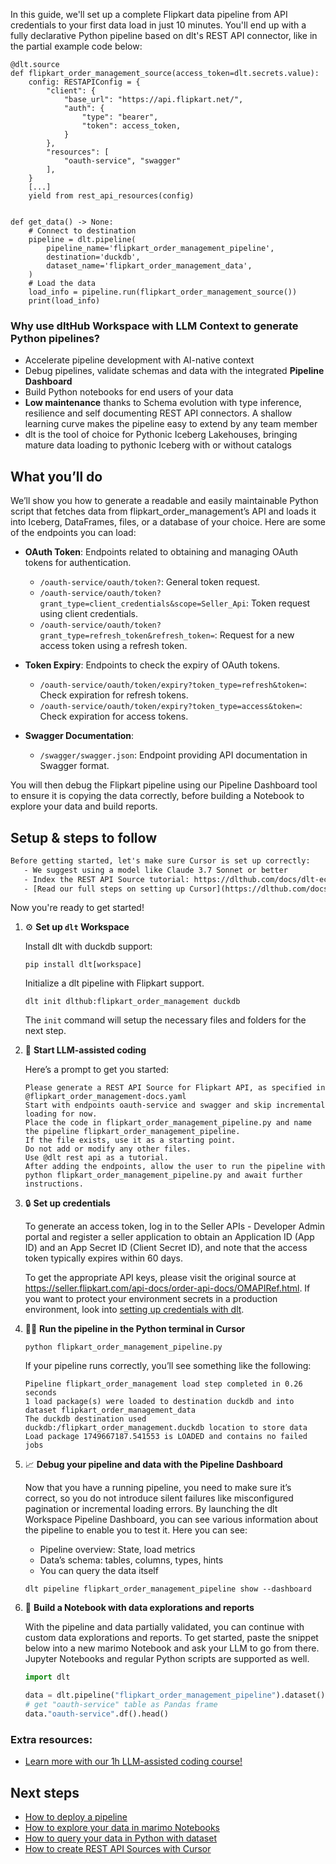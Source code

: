 In this guide, we'll set up a complete Flipkart data pipeline from API credentials to your first data load in just 10 minutes. You'll end up with a fully declarative Python pipeline based on dlt's REST API connector, like in the partial example code below:

```python-outcome
@dlt.source
def flipkart_order_management_source(access_token=dlt.secrets.value):
    config: RESTAPIConfig = {
        "client": {
            "base_url": "https://api.flipkart.net/",
            "auth": {
                "type": "bearer",
                "token": access_token,
            }
        },
        "resources": [
            "oauth-service", "swagger"
        ],
    }
    [...]
    yield from rest_api_resources(config)


def get_data() -> None:
    # Connect to destination
    pipeline = dlt.pipeline(
        pipeline_name='flipkart_order_management_pipeline',
        destination='duckdb',
        dataset_name='flipkart_order_management_data', 
    )
    # Load the data
    load_info = pipeline.run(flipkart_order_management_source())
    print(load_info) 
```

### Why use dltHub Workspace with LLM Context to generate Python pipelines?

- Accelerate pipeline development with AI-native context
- Debug pipelines, validate schemas and data with the integrated **Pipeline Dashboard**
- Build Python notebooks for end users of your data
- **Low maintenance** thanks to Schema evolution with type inference, resilience and self documenting REST API connectors. A shallow learning curve makes the pipeline easy to extend by any team member
- dlt is the tool of choice for Pythonic Iceberg Lakehouses, bringing mature data loading to pythonic Iceberg with or without catalogs

## What you’ll do

We’ll show you how to generate a readable and easily maintainable Python script that fetches data from flipkart_order_management’s API and loads it into Iceberg, DataFrames, files, or a database of your choice. Here are some of the endpoints you can load:

- **OAuth Token**: Endpoints related to obtaining and managing OAuth tokens for authentication.
  - `/oauth-service/oauth/token?`: General token request.
  - `/oauth-service/oauth/token?grant_type=client_credentials&scope=Seller_Api`: Token request using client credentials.
  - `/oauth-service/oauth/token?grant_type=refresh_token&refresh_token=`: Request for a new access token using a refresh token.
  
- **Token Expiry**: Endpoints to check the expiry of OAuth tokens.
  - `/oauth-service/oauth/token/expiry?token_type=refresh&token=`: Check expiration for refresh tokens.
  - `/oauth-service/oauth/token/expiry?token_type=access&token=`: Check expiration for access tokens.

- **Swagger Documentation**: 
  - `/swagger/swagger.json`: Endpoint providing API documentation in Swagger format.

You will then debug the Flipkart pipeline using our Pipeline Dashboard tool to ensure it is copying the data correctly, before building a Notebook to explore your data and build reports.

## Setup & steps to follow

```default
Before getting started, let's make sure Cursor is set up correctly:
   - We suggest using a model like Claude 3.7 Sonnet or better
   - Index the REST API Source tutorial: https://dlthub.com/docs/dlt-ecosystem/verified-sources/rest_api/ and add it to context as **@dlt rest api**
   - [Read our full steps on setting up Cursor](https://dlthub.com/docs/dlt-ecosystem/llm-tooling/cursor-restapi#23-configuring-cursor-with-documentation)
```

Now you're ready to get started!

1. ⚙️ **Set up `dlt` Workspace**
    
    Install dlt with duckdb support:
    ```shell
    pip install dlt[workspace]
    ```

    Initialize a dlt pipeline with Flipkart support.
    ```shell
    dlt init dlthub:flipkart_order_management duckdb
    ```

    The `init` command will setup the necessary files and folders for the next step.
    
2. 🤠 **Start LLM-assisted coding**
    
    Here’s a prompt to get you started:
    
    ```prompt
    Please generate a REST API Source for Flipkart API, as specified in @flipkart_order_management-docs.yaml 
    Start with endpoints oauth-service and swagger and skip incremental loading for now. 
    Place the code in flipkart_order_management_pipeline.py and name the pipeline flipkart_order_management_pipeline. 
    If the file exists, use it as a starting point. 
    Do not add or modify any other files. 
    Use @dlt rest api as a tutorial. 
    After adding the endpoints, allow the user to run the pipeline with python flipkart_order_management_pipeline.py and await further instructions.
    ```

    
3. 🔒 **Set up credentials** 
    
    To generate an access token, log in to the Seller APIs - Developer Admin portal and register a seller application to obtain an Application ID (App ID) and an App Secret ID (Client Secret ID), and note that the access token typically expires within 60 days.
    
    To get the appropriate API keys, please visit the original source at https://seller.flipkart.com/api-docs/order-api-docs/OMAPIRef.html.
    If you want to protect your environment secrets in a production environment, look into [setting up credentials with dlt](https://dlthub.com/docs/walkthroughs/add_credentials).
    
4. 🏃‍♀️ **Run the pipeline in the Python terminal in Cursor**
    
    ```shell
    python flipkart_order_management_pipeline.py
    ```
    
    If your pipeline runs correctly, you’ll see something like the following:
    
    ```shell
    Pipeline flipkart_order_management load step completed in 0.26 seconds
    1 load package(s) were loaded to destination duckdb and into dataset flipkart_order_management_data
    The duckdb destination used duckdb:/flipkart_order_management.duckdb location to store data
    Load package 1749667187.541553 is LOADED and contains no failed jobs
    ```
    
5. 📈 **Debug your pipeline and data with the Pipeline Dashboard**

    Now that you have a running pipeline, you need to make sure it’s correct, so you do not introduce silent failures like misconfigured pagination or incremental loading errors. By launching the dlt Workspace Pipeline Dashboard, you can see various information about the pipeline to enable you to test it. Here you can see:
    - Pipeline overview: State, load metrics
    - Data’s schema: tables, columns, types, hints
    - You can query the data itself
    
    ```shell
    dlt pipeline flipkart_order_management_pipeline show --dashboard
    ```
    
6. 🐍 **Build a Notebook with data explorations and reports**

    With the pipeline and data partially validated, you can continue with custom data explorations and reports. To get started, paste the snippet below into a new marimo Notebook and ask your LLM to go from there. Jupyter Notebooks and regular Python scripts are supported as well.

    
    ```python
    import dlt

   data = dlt.pipeline("flipkart_order_management_pipeline").dataset()
   # get "oauth-service" table as Pandas frame
   data."oauth-service".df().head()
    ```

### Extra resources:

- [Learn more with our 1h LLM-assisted coding course!](https://www.youtube.com/watch?v=GGid70rnJuM)

## Next steps

- [How to deploy a pipeline](https://dlthub.com/docs/walkthroughs/deploy-a-pipeline)
- [How to explore your data in marimo Notebooks](https://dlthub.com/docs/general-usage/dataset-access/marimo)
- [How to query your data in Python with dataset](https://dlthub.com/docs/general-usage/dataset-access/dataset)
- [How to create REST API Sources with Cursor](https://dlthub.com/docs/dlt-ecosystem/llm-tooling/cursor-restapi)